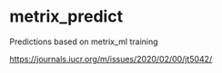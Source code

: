 # metrix_predict
Predictions based on metrix_ml training

https://journals.iucr.org/m/issues/2020/02/00/jt5042/
